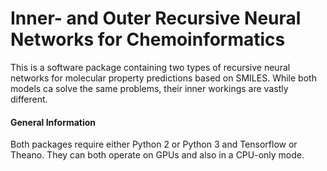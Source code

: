 Inner- and Outer Recursive Neural Networks for Chemoinformatics
=================================================================

This is a software package containing two types of recursive neural networks for molecular property predictions based on SMILES. 
While both models ca solve the same problems, their inner workings are vastly different. 


#### General Information

Both packages require either Python 2 or Python 3 and Tensorflow or Theano. 
They can both operate on GPUs and also in a CPU-only mode.


